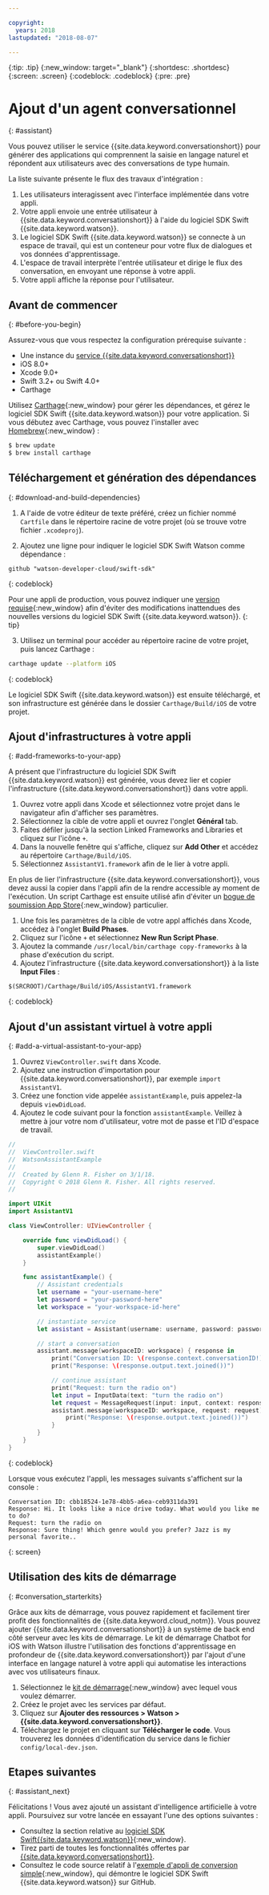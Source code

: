 ```yaml
---

copyright:
  years: 2018
lastupdated: "2018-08-07"

---
```

{:tip: .tip}
{:new_window: target="_blank"}
{:shortdesc: .shortdesc}
{:screen: .screen}
{:codeblock: .codeblock}
{:pre: .pre}

# Ajout d'un agent conversationnel
{: #assistant}

Vous pouvez utiliser le service {{site.data.keyword.conversationshort}} pour générer des applications qui comprennent la saisie en langage naturel et répondent aux utilisateurs avec des conversations de type humain.

La liste suivante présente le flux des travaux d'intégration :

  1. Les utilisateurs interagissent avec l'interface implémentée dans votre appli.
  2. Votre appli envoie une entrée utilisateur à {{site.data.keyword.conversationshort}} à l'aide du logiciel SDK Swift {{site.data.keyword.watson}}.
  3. Le logiciel SDK Swift {{site.data.keyword.watson}} se connecte à un espace de travail, qui est un conteneur pour votre flux de dialogues et vos données d'apprentissage.
  4. L'espace de travail interprète l'entrée utilisateur et dirige le flux des conversation, en envoyant une réponse à votre appli.
  5. Votre appli affiche la réponse pour l'utilisateur.

## Avant de commencer
{: #before-you-begin}

Assurez-vous que vous respectez la configuration prérequise suivante :

  * Une instance du [service {{site.data.keyword.conversationshort}}](/docs/services/conversation/getting-started.html)
  * iOS 8.0+
  * Xcode 9.0+
  * Swift 3.2+ ou Swift 4.0+
  * Carthage

Utilisez [Carthage](https://github.com/Carthage/Carthage){:new_window} pour gérer les dépendances, et gérez le logiciel SDK Swift {{site.data.keyword.watson}} pour votre application. Si vous débutez avec Carthage, vous pouvez l'installer avec [Homebrew](http://brew.sh/){:new_window} :

```bash
$ brew update
$ brew install carthage
```

## Téléchargement et génération des dépendances
{: #download-and-build-dependencies}

1. A l'aide de votre éditeur de texte préféré, créez un fichier nommé `Cartfile` dans le répertoire racine de votre projet (où se trouve votre fichier `.xcodeproj`).

2. Ajoutez une ligne pour indiquer le logiciel SDK Swift Watson comme dépendance :
  ```
  github "watson-developer-cloud/swift-sdk"
  ```
  {: codeblock}

  Pour une appli de production, vous pouvez indiquer une [version requise](https://github.com/Carthage/Carthage/blob/master/Documentation/Artifacts.md#version-requirement){:new_window} afin d'éviter des modifications inattendues des nouvelles versions du logiciel SDK Swift {{site.data.keyword.watson}}.
  {: tip}

3. Utilisez un terminal pour accéder au répertoire racine de votre projet, puis lancez Carthage :
  ```bash
  carthage update --platform iOS
  ```
  {: codeblock}

  Le logiciel SDK Swift {{site.data.keyword.watson}} est ensuite téléchargé, et son infrastructure est générée dans le dossier `Carthage/Build/iOS` de votre projet.

## Ajout d'infrastructures à votre appli
{: #add-frameworks-to-your-app}

A présent que l'infrastructure du logiciel SDK Swift {{site.data.keyword.watson}} est générée, vous devez lier et copier l'infrastructure {{site.data.keyword.conversationshort}} dans votre appli.

1. Ouvrez votre appli dans Xcode et sélectionnez votre projet dans le navigateur afin d'afficher ses paramètres.
2. Sélectionnez la cible de votre appli et ouvrez l'onglet **Général** tab.
3. Faites défiler jusqu'à la section Linked Frameworks and Libraries et cliquez sur l'icône `+`.
4. Dans la nouvelle fenêtre qui s'affiche, cliquez sur **Add Other** et accédez au répertoire `Carthage/Build/iOS`.
5. Sélectionnez `AssistantV1.framework` afin de le lier à votre appli.

En plus de lier l'infrastructure {{site.data.keyword.conversationshort}}, vous devez aussi la copier dans l'appli afin de la rendre accessible ay moment de l'exécution. Un script Carthage est ensuite utilisé afin d'éviter un [bogue de soumission App Store](http://www.openradar.me/radar?id=6409498411401216){:new_window} particulier.

1. Une fois les paramètres de la cible de votre appl affichés dans Xcode, accédez à l'onglet **Build Phases**.
2. Cliquez sur l'icône `+` et sélectionnez **New Run Script Phase**.
3. Ajoutez la commande `/usr/local/bin/carthage copy-frameworks` à la phase d'exécution du script.
4. Ajoutez l'infrastructure {{site.data.keyword.conversationshort}} à la liste **Input Files** :
  ```
  $(SRCROOT)/Carthage/Build/iOS/AssistantV1.framework
  ```
  {: codeblock}

## Ajout d'un assistant virtuel à votre appli
{: #add-a-virtual-assistant-to-your-app}

1. Ouvrez `ViewController.swift` dans Xcode.
2. Ajoutez une instruction d'importation pour {{site.data.keyword.conversationshort}}, par exemple `import AssistantV1`.
3. Créez une fonction vide appelée `assistantExample`, puis appelez-la depuis `viewDidLoad`.
4. Ajoutez le code suivant pour la fonction `assistantExample`. Veillez à mettre à jour votre nom d'utilisateur, votre mot de passe et l'ID d'espace de travail.

```swift
//
//  ViewController.swift
//  WatsonAssistantExample
//
//  Created by Glenn R. Fisher on 3/1/18.
//  Copyright © 2018 Glenn R. Fisher. All rights reserved.
//

import UIKit
import AssistantV1

class ViewController: UIViewController {

    override func viewDidLoad() {
        super.viewDidLoad()
        assistantExample()
    }

    func assistantExample() {
        // Assistant credentials
        let username = "your-username-here"
        let password = "your-password-here"
        let workspace = "your-workspace-id-here"

        // instantiate service
        let assistant = Assistant(username: username, password: password, version: "2018-03-01")

        // start a conversation
        assistant.message(workspaceID: workspace) { response in
            print("Conversation ID: \(response.context.conversationID!)")
            print("Response: \(response.output.text.joined())")

            // continue assistant
            print("Request: turn the radio on")
            let input = InputData(text: "turn the radio on")
            let request = MessageRequest(input: input, context: response.context)
            assistant.message(workspaceID: workspace, request: request) { response in
                print("Response: \(response.output.text.joined())")
            }
        }
    }
}
```
{: codeblock}

Lorsque vous exécutez l'appli, les messages suivants s'affichent sur la console :
```
Conversation ID: cbb18524-1e78-4bb5-a6ea-ceb9311da391
Response: Hi. It looks like a nice drive today. What would you like me to do?
Request: turn the radio on
Response: Sure thing! Which genre would you prefer? Jazz is my personal favorite..
```
{: screen}

## Utilisation des kits de démarrage
{: #conversation_starterkits}

Grâce aux kits de démarrage, vous pouvez rapidement et facilement tirer profit des fonctionnalités de {{site.data.keyword.cloud_notm}}. Vous pouvez ajouter {{site.data.keyword.conversationshort}} à un système de back end côté serveur avec les kits de démarrage. Le kit de démarrage Chatbot for iOS with Watson illustre l'utilisation des fonctions d'apprentissage en profondeur de {{site.data.keyword.conversationshort}} par l'ajout d'une interface en langage naturel à votre appli qui automatise les interactions avec vos utilisateurs finaux.

1. Sélectionnez le [kit de démarrage](https://console.bluemix.net/developer/appledevelopment/starter-kits){:new_window} avec lequel vous voulez démarrer.
2. Créez le projet avec les services par défaut.
3. Cliquez sur **Ajouter des ressources > Watson > {{site.data.keyword.conversationshort}}**.
4. Téléchargez le projet en cliquant sur **Télécharger le code**. Vous trouverez les données d'identification du service dans le fichier `config/local-dev.json`.

## Etapes suivantes
{: #assistant_next}

Félicitations !  Vous avez ajouté un assistant d'intelligence artificielle à votre appli. Poursuivez sur votre lancée en essayant l'une des options suivantes :

* Consultez la section relative au [logiciel SDK Swift{{site.data.keyword.watson}}](https://github.com/watson-developer-cloud/swift-sdk){:new_window}.
* Tirez parti de toutes les fonctionnalités offertes par [{{site.data.keyword.conversationshort}}](/docs/services/conversation/index.html).
* Consultez le code source relatif à l'[exemple d'appli de conversion simple](https://github.com/watson-developer-cloud/simple-chat-swift){:new_window}, qui démontre le logiciel SDK Swift {{site.data.keyword.watson}} sur GitHub.
